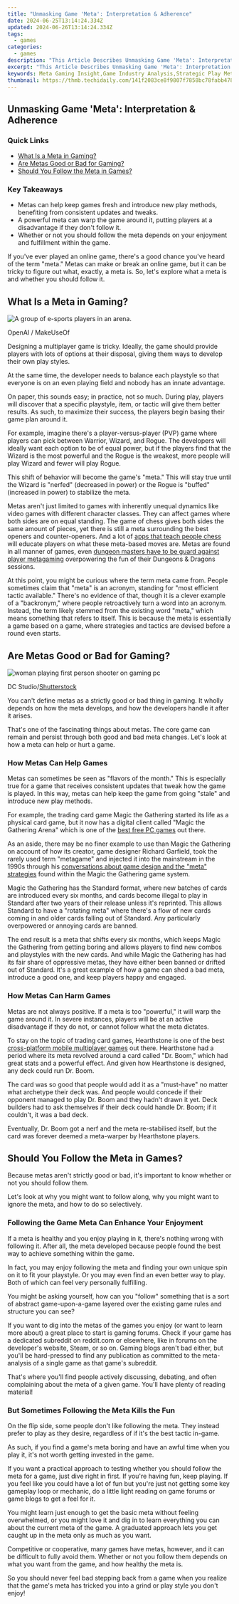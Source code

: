 ```yaml
---
title: "Unmasking Game 'Meta': Interpretation & Adherence"
date: 2024-06-25T13:14:24.334Z
updated: 2024-06-26T13:14:24.334Z
tags:
  - games
categories:
  - games
description: "This Article Describes Unmasking Game 'Meta': Interpretation & Adherence"
excerpt: "This Article Describes Unmasking Game 'Meta': Interpretation & Adherence"
keywords: Meta Gaming Insight,Game Industry Analysis,Strategic Play Metrics,Player Performance Guide,Gameplay Interpretation Tips,Adherence to Game Rules,Understanding Gaming Dynamics
thumbnail: https://thmb.techidaily.com/141f2083ce8f9807f7858bc78fabb4787ff1855b350de1df5ec61d6fc21bf535.jpg
---
```


## Unmasking Game 'Meta': Interpretation & Adherence

### Quick Links

* [What Is a Meta in Gaming?](#what-is-a-meta-in-gaming)
* [Are Metas Good or Bad for Gaming?](#are-metas-good-or-bad-for-gaming)
* [Should You Follow the Meta in Games?](#should-you-follow-the-meta-in-games)

### Key Takeaways

* Metas can help keep games fresh and introduce new play methods, benefiting from consistent updates and tweaks.
* A powerful meta can warp the game around it, putting players at a disadvantage if they don't follow it.
* Whether or not you should follow the meta depends on your enjoyment and fulfillment within the game.

 If you've ever played an online game, there's a good chance you've heard of the term "meta." Metas can make or break an online game, but it can be tricky to figure out what, exactly, a meta is. So, let's explore what a meta is and whether you should follow it.

## What Is a Meta in Gaming?

![A group of e-sports players in an arena.](https://static1.makeuseofimages.com/wordpress/wp-content/uploads/2024/02/esport-arena1.jpg)

OpenAI / MakeUseOf

 Designing a multiplayer game is tricky. Ideally, the game should provide players with lots of options at their disposal, giving them ways to develop their own play styles.

 At the same time, the developer needs to balance each playstyle so that everyone is on an even playing field and nobody has an innate advantage.

 On paper, this sounds easy; in practice, not so much. During play, players will discover that a specific playstyle, item, or tactic will give them better results. As such, to maximize their success, the players begin basing their game plan around it.

 For example, imagine there's a player-versus-player (PVP) game where players can pick between Warrior, Wizard, and Rogue. The developers will ideally want each option to be of equal power, but if the players find that the Wizard is the most powerful and the Rogue is the weakest, more people will play Wizard and fewer will play Rogue.

 This shift of behavior will become the game's "meta." This will stay true until the Wizard is "nerfed" (decreased in power) or the Rogue is "buffed" (increased in power) to stabilize the meta.

 Metas aren't just limited to games with inherently unequal dynamics like video games with different character classes. They can affect games where both sides are on equal standing. The game of chess gives both sides the same amount of pieces, yet there is still a meta surrounding the best openers and counter-openers. And a lot of [apps that teach people chess](https://www.makeuseof.com/best-apps-learning-chess-phone-ios-android/) will educate players on what these meta-based moves are. Metas are found in all manner of games, even [dungeon masters have to be guard against player metagaming](https://gamerant.com/dungeons-dragons-5e-stop-metagaming/) overpowering the fun of their Dungeons & Dragons sessions.

 At this point, you might be curious where the term meta came from. People sometimes claim that "meta" is an acronym, standing for "most efficient tactic available." There's no evidence of that, though it is a clever example of a "backronym," where people retroactively turn a word into an acronym. Instead, the term likely stemmed from the existing word "meta," which means something that refers to itself. This is because the meta is essentially a game based on a game, where strategies and tactics are devised before a round even starts.

## Are Metas Good or Bad for Gaming?

![woman playing first person shooter on gaming pc](https://static1.makeuseofimages.com/wordpress/wp-content/uploads/2024/01/woman-playing-first-person-shooter-on-gaming-pc.jpg)

 DC Studio/[Shutterstock](https://www.shutterstock.com/image-photo/over-shoulder-view-african-american-gamer-2177467491)

 You can't define metas as a strictly good or bad thing in gaming. It wholly depends on how the meta develops, and how the developers handle it after it arises.

 That's one of the fascinating things about metas. The core game can remain and persist through both good and bad meta changes. Let's look at how a meta can help or hurt a game.

### How Metas Can Help Games

 Metas can sometimes be seen as "flavors of the month." This is especially true for a game that receives consistent updates that tweak how the game is played. In this way, metas can help keep the game from going "stale" and introduce new play methods.

 For example, the trading card game Magic the Gathering started its life as a physical card game, but it now has a digital client called "Magic the Gathering Arena" which is one of the [best free PC games](https://www.makeuseof.com/tag/best-free-pc-games/) out there.

 As an aside, there may be no finer example to use than Magic the Gathering on account of how its creator, game designer Richard Garfield, took the rarely used term "metagame" and injected it into the mainstream in the 1990s through his [conversations about game design and the "meta" strategies](https://edt210gamestechsociety.files.wordpress.com/2013/09/2000-garfield-metagame.pdf) found within the Magic the Gathering game system.

 Magic the Gathering has the Standard format, where new batches of cards are introduced every six months, and cards become illegal to play in Standard after two years of their release unless it's reprinted. This allows Standard to have a "rotating meta" where there's a flow of new cards coming in and older cards falling out of Standard. Any particularly overpowered or annoying cards are banned.

 The end result is a meta that shifts every six months, which keeps Magic the Gathering from getting boring and allows players to find new combos and playstyles with the new cards. And while Magic the Gathering has had its fair share of oppressive metas, they have either been banned or drifted out of Standard. It's a great example of how a game can shed a bad meta, introduce a good one, and keep players happy and engaged.

### How Metas Can Harm Games

 Metas are not always positive. If a meta is too "powerful," it will warp the game around it. In severe instances, players will be at an active disadvantage if they do not, or cannot follow what the meta dictates.

 To stay on the topic of trading card games, Hearthstone is one of the best [cross-platform mobile multiplayer games](https://www.makeuseof.com/tag/10-awesome-cross-platform-mobile-multiplayer-games/) out there. Hearthstone had a period where its meta revolved around a card called "Dr. Boom," which had great stats and a powerful effect. And given how Hearthstone is designed, any deck could run Dr. Boom.

 The card was so good that people would add it as a "must-have" no matter what archetype their deck was. And people would concede if their opponent managed to play Dr. Boom and they hadn't drawn it yet. Deck builders had to ask themselves if their deck could handle Dr. Boom; if it couldn't, it was a bad deck.

 Eventually, Dr. Boom got a nerf and the meta re-stabilised itself, but the card was forever deemed a meta-warper by Hearthstone players.

## Should You Follow the Meta in Games?

 Because metas aren't strictly good or bad, it's important to know whether or not you should follow them.

 Let's look at why you might want to follow along, why you might want to ignore the meta, and how to do so selectively.

### Following the Game Meta Can Enhance Your Enjoyment

 If a meta is healthy and you enjoy playing in it, there's nothing wrong with following it. After all, the meta developed because people found the best way to achieve something within the game.

 In fact, you may enjoy following the meta and finding your own unique spin on it to fit your playstyle. Or you may even find an even better way to play. Both of which can feel very personally fulfilling.

 You might be asking yourself, how can you "follow" something that is a sort of abstract game-upon-a-game layered over the existing game rules and structure you can see?

 If you want to dig into the metas of the games you enjoy (or want to learn more about) a great place to start is gaming forums. Check if your game has a dedicated subreddit on reddit.com or elsewhere, like in forums on the developer's website, Steam, or so on. Gaming blogs aren't bad either, but you'll be hard-pressed to find any publication as committed to the meta-analysis of a single game as that game's subreddit.

 That's where you'll find people actively discussing, debating, and often complaining about the meta of a given game. You'll have plenty of reading material!

### But Sometimes Following the Meta Kills the Fun

 On the flip side, some people don't like following the meta. They instead prefer to play as they desire, regardless of if it's the best tactic in-game.

 As such, if you find a game's meta boring and have an awful time when you play it, it's not worth getting invested in the game.

 If you want a practical approach to testing whether you should follow the meta for a game, just dive right in first. If you're having fun, keep playing. If you feel like you could have a lot of fun but you're just not getting some key gameplay loop or mechanic, do a little light reading on game forums or game blogs to get a feel for it.

 You might learn just enough to get the basic meta without feeling overwhelmed, or you might love it and dig in to learn everything you can about the current meta of the game. A graduated approach lets you get caught up in the meta only as much as you want.

 Competitive or cooperative, many games have metas, however, and it can be difficult to fully avoid them. Whether or not you follow them depends on what you want from the game, and how healthy the meta is.

 So you should never feel bad stepping back from a game when you realize that the game's meta has tricked you into a grind or play style you don't enjoy!


<ins class="adsbygoogle"
     style="display:block"
     data-ad-format="autorelaxed"
     data-ad-client="ca-pub-7571918770474297"
     data-ad-slot="1223367746"></ins>



<ins class="adsbygoogle"
     style="display:block"
     data-ad-client="ca-pub-7571918770474297"
     data-ad-slot="8358498916"
     data-ad-format="auto"
     data-full-width-responsive="true"></ins>


